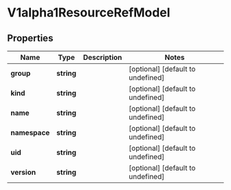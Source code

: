 # V1alpha1ResourceRefModel

## Properties

Name | Type | Description | Notes
------------ | ------------- | ------------- | -------------
**group** | **string** |  | [optional] [default to undefined]
**kind** | **string** |  | [optional] [default to undefined]
**name** | **string** |  | [optional] [default to undefined]
**namespace** | **string** |  | [optional] [default to undefined]
**uid** | **string** |  | [optional] [default to undefined]
**version** | **string** |  | [optional] [default to undefined]


